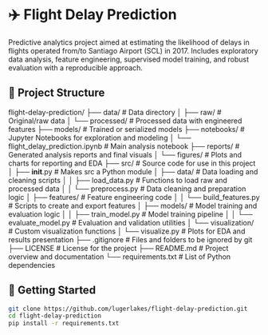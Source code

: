 # ✈️ Flight Delay Prediction

Predictive analytics project aimed at estimating the likelihood of delays in flights operated from/to Santiago Airport (SCL) in 2017. Includes exploratory data analysis, feature engineering, supervised model training, and robust evaluation with a reproducible approach.

## 📁 Project Structure

flight-delay-prediction/
├── data/                       # Data directory
│   ├── raw/                    # Original/raw data
│   └── processed/              # Processed data with engineered features
├── models/                     # Trained or serialized models
├── notebooks/                  # Jupyter Notebooks for exploration and modeling
│   └── flight_delay_prediction.ipynb          # Main analysis notebook
├── reports/                    # Generated analysis reports and final visuals
│   └── figures/                # Plots and charts for reporting and EDA
├── src/                        # Source code for use in this project
│   ├── __init__.py             # Makes src a Python module
│   ├── data/                   # Data loading and cleaning scripts
│   │   ├── load_data.py        # Functions to load raw and processed data
│   │   └── preprocess.py       # Data cleaning and preparation logic
│   ├── features/               # Feature engineering code
│   │   └── build_features.py   # Scripts to create and export features
│   ├── models/                 # Model training and evaluation logic
│   │   ├── train_model.py      # Model training pipeline
│   │   └── evaluate_model.py   # Evaluation and validation utilities
│   └── visualization/          # Custom visualization functions
│       └── visualize.py        # Plots for EDA and results presentation
├── .gitignore                  # Files and folders to be ignored by git
├── LICENSE                     # License for the project
├── README.md                   # Project overview and documentation
└── requirements.txt            # List of Python dependencies

## 🚀 Getting Started
```bash
git clone https://github.com/lugerlakes/flight-delay-prediction.git
cd flight-delay-prediction
pip install -r requirements.txt
```

